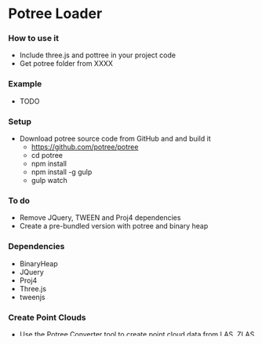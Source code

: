 # Potree Loader

### How to use it
 - Include three.js and pottree in your project code
 - Get potree folder from XXXX

### Example
 - TODO

### Setup
 - Download potree source code from GitHub and and build it
    - https://github.com/potree/potree
    - cd potree
    - npm install
    - npm install -g gulp
    - gulp watch

### To do
 - Remove JQuery, TWEEN and Proj4 dependencies
 - Create a pre-bundled version with potree and binary heap

### Dependencies
 - BinaryHeap
 - JQuery
 - Proj4
 - Three.js
 - tweenjs

### Create Point Clouds
 - Use the Potree Converter tool to create point cloud data from LAS, ZLAS or BIN point cloud files
    - https://github.com/potree/PotreeConverter/releases

### License
 - Thank you to Markus Schütz for his work on Potree.
 - This project is under MIT license (Available on GitHub page)